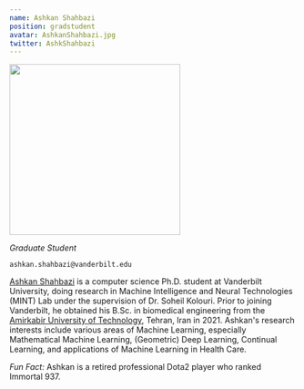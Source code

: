 ```yaml
---
name: Ashkan Shahbazi
position: gradstudent
avatar: AshkanShahbazi.jpg
twitter: AshkShahbazi
---
```


<img width="300" src="{{site.baseurl}}/images/people/{{page.avatar}}" data-action="zoom">

_Graduate Student_<br>

<i class="fa fa-envelope-o"></i> `ashkan.shahbazi@vanderbilt.edu`

[Ashkan Shahbazi](https://ashkan13776.github.io/) is a computer science Ph.D. student at Vanderbilt University, doing research in Machine Intelligence and Neural Technologies (MINT) Lab under the supervision of Dr. Soheil Kolouri. Prior to joining Vanderbilt, he obtained his B.Sc. in biomedical engineering from the [Amirkabir University of Technology](https://aut.ac.ir/en), Tehran, Iran in 2021. Ashkan's research interests include various areas of Machine Learning, especially Mathematical Machine Learning, (Geometric) Deep Learning, Continual Learning, and applications of Machine Learning in Health Care.

*Fun Fact:* Ashkan is a retired professional Dota2 player who ranked Immortal 937.
